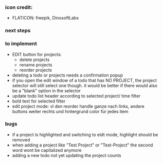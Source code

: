 ### icon credit:

- FLATICON: freepik, DinosoftLabs

### next steps

### to implement

- EDIT button for projects:
  - delete projects
  - rename projects
  - reorder projects
- deleting a todo or projects needs a confirmation popup
- if you open the edit window of a todo that has NO PROJECT, the project selector will still select one though. it would be better if there would also be a "blank" option in the selector
- update todo list header according to selected project/ time filter
- bold text for selected filter
- edit project mode: vl den reorder handle ganze nach links, andere buttons weiter rechts und hintergrund color für jedes item

### bugs

- if a project is highlighted and switching to eidt mode, highlight should be removed
- when adding a project like "Test Project" or "Test-Project" the second word wont be capitalized anymore
- adding a new todo not yet updating the project counts
